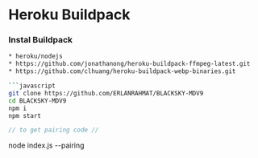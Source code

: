 
# Heroku Buildpack
### Instal Buildpack
```bash
* heroku/nodejs
* https://github.com/jonathanong/heroku-buildpack-ffmpeg-latest.git
* https://github.com/clhuang/heroku-buildpack-webp-binaries.git

```javascript
git clone https://github.com/ERLANRAHMAT/BLACKSKY-MDV9
cd BLACKSKY-MDV9
npm i
npm start
```
```javascript
// to get pairing code //

```
node index.js --pairing 
